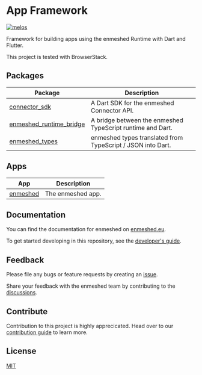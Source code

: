 # App Framework

[![melos](https://img.shields.io/badge/maintained%20with-melos-f700ff.svg?style=flat-square)](https://github.com/invertase/melos)

Framework for building apps using the enmeshed Runtime with Dart and Flutter.

This project is tested with BrowserStack.

## Packages

| Package                                                     | Description                                                 |
| ----------------------------------------------------------- | ----------------------------------------------------------- |
| [connector_sdk](packages/connector_sdk)                     | A Dart SDK for the enmeshed Connector API.                  |
| [enmeshed_runtime_bridge](packages/enmeshed_runtime_bridge) | A bridge between the enmeshed TypeScript runtime and Dart.  |
| [enmeshed_types](packages/enmeshed_types)                   | enmeshed types translated from TypeScript / JSON into Dart. |

## Apps

| App                       | Description       |
| ------------------------- | ----------------- |
| [enmeshed](apps/enmeshed) | The enmeshed app. |

## Documentation

You can find the documentation for enmeshed on [enmeshed.eu](https://enmeshed.eu).

To get started developing in this repository, see the [developer's guide](README_dev.md).

## Feedback

Please file any bugs or feature requests by creating an [issue](https://github.com/nmshd/feedback/issues).

Share your feedback with the enmeshed team by contributing to the [discussions](https://github.com/nmshd/feedback/discussions).

## Contribute

Contribution to this project is highly apprecicated. Head over to our [contribution guide](https://github.com/nmshd/.github/blob/main/CONTRIBUTING.md) to learn more.

## License

[MIT](LICENSE)
